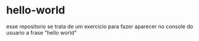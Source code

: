 # hello-world
esse repositorio se trata de um exercicio para fazer aparecer no console do usuario a frase "hello world"
